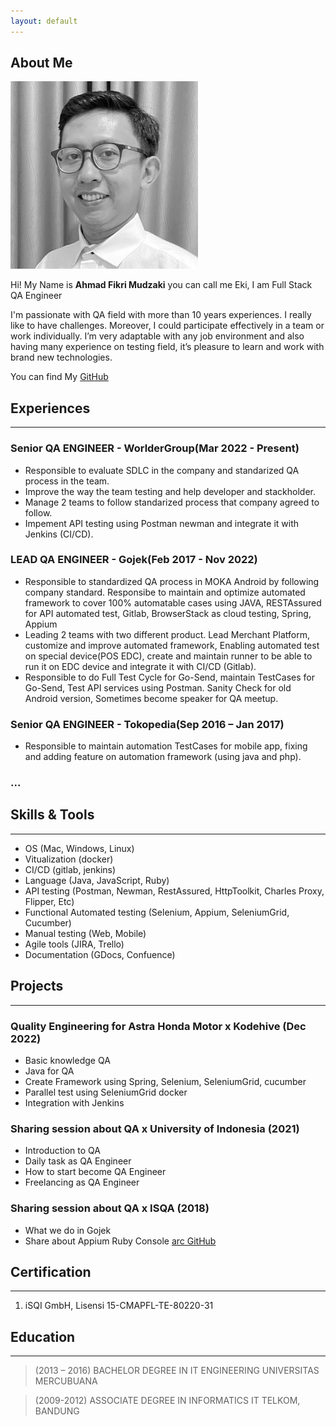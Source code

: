 ```yaml
---
layout: default
---
```


## About Me

<img class="profile-picture" src="ft.jpg">

Hi! My Name is **Ahmad Fikri Mudzaki** you can call me Eki, I am Full Stack QA Engineer

I'm passionate with QA field with more than 10 years experiences. I really like to have challenges. Moreover, I could participate effectively in a team or work individually. I’m very adaptable with any job environment and also having many experience on testing field, it’s pleasure to learn and work with brand new technologies.

You can find My [GitHub](https://github.com/ekimudzaki)

## Experiences
---

### Senior QA ENGINEER - WorlderGroup(Mar 2022 - Present)

* Responsible to evaluate SDLC in the company and standarized QA process in the team. 
* Improve the way the team testing and help developer and stackholder.
* Manage 2 teams to follow standarized process that company agreed to follow.
* Impement API testing using Postman newman and integrate it with Jenkins (CI/CD).

### LEAD QA ENGINEER - Gojek(Feb 2017 - Nov 2022)

* Responsible to standardized QA process in MOKA Android by following company standard. Responsibe to maintain and optimize automated framework to cover 100% automatable cases using JAVA, RESTAssured for API automated test, Gitlab, BrowserStack as cloud testing, Spring, Appium
* Leading 2 teams with two different product. Lead Merchant Platform, customize and improve automated framework, Enabling automated test on special device(POS EDC), create and maintain runner to be able to run it on EDC device and integrate it with CI/CD (Gitlab).
* Responsible to do Full Test Cycle for Go-Send, maintain TestCases for Go-Send, Test API services using Postman. Sanity Check for old Android version, Sometimes become speaker for QA meetup.

### Senior QA ENGINEER - Tokopedia(Sep 2016 – Jan 2017)

* Responsible to maintain automation TestCases for mobile app, fixing and adding feature on automation framework (using java and php).

### ...

## Skills & Tools
---

 - OS (Mac, Windows, Linux)
 - Vitualization (docker)
 - CI/CD (gitlab, jenkins)
 - Language (Java, JavaScript, Ruby)
 - API testing (Postman, Newman, RestAssured, HttpToolkit, Charles Proxy, Flipper, Etc)
 - Functional Automated testing (Selenium, Appium, SeleniumGrid, Cucumber)
 - Manual testing (Web, Mobile)
 - Agile tools (JIRA, Trello)
 - Documentation (GDocs, Confuence)

## Projects
---

### Quality Engineering for Astra Honda Motor x Kodehive (Dec 2022)

* Basic knowledge QA
* Java for QA
* Create Framework using Spring, Selenium, SeleniumGrid, cucumber
* Parallel test using SeleniumGrid docker
* Integration with Jenkins

### Sharing session about QA x University of Indonesia (2021)

* Introduction to QA
* Daily task as QA Engineer
* How to start become QA Engineer
* Freelancing as QA Engineer 

### Sharing session about QA x ISQA (2018)

* What we do in Gojek
* Share about Appium Ruby Console [arc GitHub](https://github.com/appium/ruby_console)

## Certification
---

1. iSQI GmbH, Lisensi 15-CMAPFL-TE-80220-31

## Education
 ---

> (2013 – 2016)
> BACHELOR DEGREE IN IT ENGINEERING
> UNIVERSITAS MERCUBUANA

> (2009-2012)
> ASSOCIATE DEGREE IN INFORMATICS
> IT TELKOM, BANDUNG

